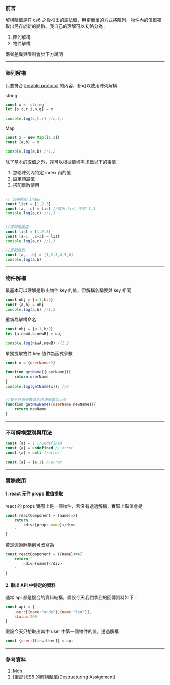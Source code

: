 
### 前言

解構賦值是在 es6 之後推出的語法糖，用更簡單的方式將陣列、物件內的值單獨取出另存於新的變數。我自己的理解可以初略分為：

1. 陣列解構
2. 物件解構

兩者差異與限制會於下方說明

---

### 陣列解構

只要符合 [iterable protocol](https://developer.mozilla.org/en-US/docs/Web/JavaScript/Reference/Iteration_protocols) 的內容，都可以使用陣列解構

string

```js
const x = 'string'
let [s,t,r,i,n,g] = x

console.log(s,t,r) //s,t,r
```

Map

```js
const x = new Map([1,2])
const [a,b] = x

console.log(a,b) //1,2
```



除了基本的取值之外，還可以根據情境需求做以下的事情：

1. 忽略陣列內特定 index 內的值
2. 設定預設值
3. 搭配離散使用

```js

// 忽略特定 index
const list = [1,2,3]
const [a, ,c] = list //取出 list 中的 1,3
console.log(a,c) //1,3


//增加預設值
const list = [1,2,3]
const [a=1, ,c=3] = list
console.log(a,c) //1,3

//搭配離散
const [a,...b] = [1,2,3,4,5,6]
console.log(a,b)
```

---

### 物件解構

最基本可以理解是取出物件 key 的值，但解構名稱要與 key 相同 

```js
const obj = {a:1,b:2}
const {a,b} = obj
console.log(a,b) //1,2
```

重新為解構命名

```js
const obj = {a:1,b:2}
let {a:newA,b:newB} = obj

console.log(newA,newB) //1,2
```

單獨提取物件 key 值作為函式參數

```js
const x = {userName:2}

function getName({userName}){
	return userName
}
console.log(getName(x)); //2


//要另外為參數命名作法就類似上面
function getNewName({userName:newName}){
	return newName
}
```
---

### 不可解構型別與用法

```js
const {a} = 1 //undefined
const {a} = undefined // error
const {a} = null //error

const [a] = {a:1} //error 
```

---

### 實際應用

#### 1. react 元件 props 數值提取

react 的 props 實際上是一個物件，若沒有透過解構，實際上取值會是

```js
const reactComponent = (name)=>{
	return '
		<div>{props.name}</div>
	'
}
```

若是透過解構則可改寫為

```js
const reactComponent = ({name})=>{
	return '
		<div>{name}</div>
	'
}
```
  
#### 2. 取出 API 中特定的資料

通常 api 都是複合的資料結構，假設今天我們拿到的回傳資料如下：

```js
const api = {
	user:[{name:"andy"},{name:"leo"}],
	status:200
}
```

假設今天只想取出其中 user 中第一個物件的值，透過解構

```js
const {user:[firstUser]} = api
```


---
### 參考資料

1. [Mdn](https://developer.mozilla.org/en-US/docs/Web/JavaScript/Reference/Operators/Destructuring_assignment#try_it)
2. [[筆記] ES6 的解構賦值(Destructuring Assignment)](https://medium.com/@leo122196/%E7%AD%86%E8%A8%98-es6-%E7%9A%84%E8%A7%A3%E6%A7%8B%E8%B3%A6%E5%80%BC-destructuring-assignment-8a1df9eddbd7)